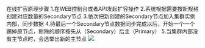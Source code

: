 ﻿在线扩容原理步骤
1.在WEB控制台或者API发起扩容操作
2.系统根据需要按新规格创建对应数量的Secondary节点
3.依次把新创建的Secondary节点加入集群实例内部，同步数据
4.待最后一个Secondary节点数据同步完成以后，开始一个一个踢掉原节点，剔除的顺序按先从（Secondary）后主（Primary）
5.当集群内部没有主节点时，会选举出新的主节点
![](http://imgcache.tce.fsphere.cn/image/mc.qcloudimg.com/static/img/c5f2b406c73f6fd9c21b216d1cf0d350/zaixiuankuorong.png)
